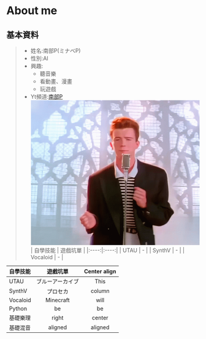 # About me
## 基本資料
> - 姓名:南部P(ミナベP)
> - 性別:AI
> - 興趣:
>   - 聽音樂
>   - 看動畫、漫畫
>   - 玩遊戲
> - Yt頻道:[南部P](https://youtube.com/@MinabeP_0502?si=eJRCAK6jnzh0ebeJ)
![RickRoll](https://github.com/LilyRasPi0502/SandToNiMa/blob/main/data/files/895ce751ba0379700381d17a67086931.gif)
| 自學技能 | 遊戲坑單 |
|:----:|:----:|
| UTAU | - |
| SynthV | - |
| Vocaloid | - |

|   自學技能   |   遊戲坑單   | Center align |
|:-----------|:------------:|:------------:|
| UTAU       | ブルーアーカイブ |     This     |
| SynthV     |      プロセカ |    column    |
| Vocaloid   |   Minecraft |     will     |
| Python     |          be |      be      |
| 基礎樂理     |       right |    center    |
| 基礎混音     |     aligned |   aligned    |
